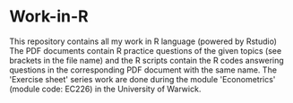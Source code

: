 # Work-in-R
This repository contains all my work in R language (powered by Rstudio)
The PDF documents contain R practice questions of the given topics (see brackets in the file name) and the R scripts contain the R codes answering questions in the corresponding PDF document with the same name.
The 'Exercise sheet' series work are done during the module 'Econometrics' (module code: EC226) in the University of Warwick.
